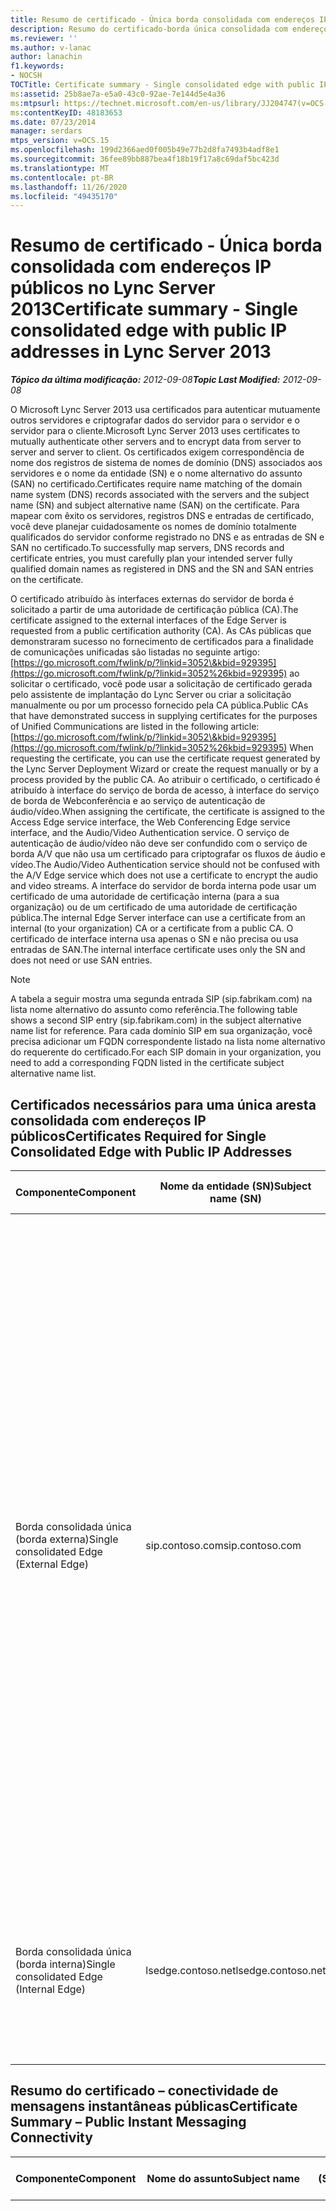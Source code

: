 ```yaml
---
title: Resumo de certificado - Única borda consolidada com endereços IP públicos
description: Resumo do certificado-borda única consolidada com endereços IP públicos.
ms.reviewer: ''
ms.author: v-lanac
author: lanachin
f1.keywords:
- NOCSH
TOCTitle: Certificate summary - Single consolidated edge with public IP addresses
ms:assetid: 25b8ae7a-e5a0-43c0-92ae-7e144d5e4a36
ms:mtpsurl: https://technet.microsoft.com/en-us/library/JJ204747(v=OCS.15)
ms:contentKeyID: 48183653
ms.date: 07/23/2014
manager: serdars
mtps_version: v=OCS.15
ms.openlocfilehash: 199d2366aed0f005b49e77b2d8fa7493b4adf8e1
ms.sourcegitcommit: 36fee89bb887bea4f18b19f17a8c69daf5bc423d
ms.translationtype: MT
ms.contentlocale: pt-BR
ms.lasthandoff: 11/26/2020
ms.locfileid: "49435170"
---
```

# <a name="certificate-summary---single-consolidated-edge-with-public-ip-addresses-in-lync-server-2013"></a><span data-ttu-id="25d1d-103">Resumo de certificado - Única borda consolidada com endereços IP públicos no Lync Server 2013</span><span class="sxs-lookup"><span data-stu-id="25d1d-103">Certificate summary - Single consolidated edge with public IP addresses in Lync Server 2013</span></span>

<div data-xmlns="http://www.w3.org/1999/xhtml">

<div class="topic" data-xmlns="http://www.w3.org/1999/xhtml" data-msxsl="urn:schemas-microsoft-com:xslt" data-cs="https://msdn.microsoft.com/">

<div data-asp="https://msdn2.microsoft.com/asp">



</div>

<div id="mainSection">

<div id="mainBody"><span data-ttu-id="25d1d-104">

<span> </span></span><span class="sxs-lookup"><span data-stu-id="25d1d-104">

<span> </span></span></span>

<span data-ttu-id="25d1d-105">_**Tópico da última modificação:** 2012-09-08_</span><span class="sxs-lookup"><span data-stu-id="25d1d-105">_**Topic Last Modified:** 2012-09-08_</span></span>

<span data-ttu-id="25d1d-106">O Microsoft Lync Server 2013 usa certificados para autenticar mutuamente outros servidores e criptografar dados do servidor para o servidor e o servidor para o cliente.</span><span class="sxs-lookup"><span data-stu-id="25d1d-106">Microsoft Lync Server 2013 uses certificates to mutually authenticate other servers and to encrypt data from server to server and server to client.</span></span> <span data-ttu-id="25d1d-107">Os certificados exigem correspondência de nome dos registros de sistema de nomes de domínio (DNS) associados aos servidores e o nome da entidade (SN) e o nome alternativo do assunto (SAN) no certificado.</span><span class="sxs-lookup"><span data-stu-id="25d1d-107">Certificates require name matching of the domain name system (DNS) records associated with the servers and the subject name (SN) and subject alternative name (SAN) on the certificate.</span></span> <span data-ttu-id="25d1d-108">Para mapear com êxito os servidores, registros DNS e entradas de certificado, você deve planejar cuidadosamente os nomes de domínio totalmente qualificados do servidor conforme registrado no DNS e as entradas de SN e SAN no certificado.</span><span class="sxs-lookup"><span data-stu-id="25d1d-108">To successfully map servers, DNS records and certificate entries, you must carefully plan your intended server fully qualified domain names as registered in DNS and the SN and SAN entries on the certificate.</span></span>

<span data-ttu-id="25d1d-109">O certificado atribuído às interfaces externas do servidor de borda é solicitado a partir de uma autoridade de certificação pública (CA).</span><span class="sxs-lookup"><span data-stu-id="25d1d-109">The certificate assigned to the external interfaces of the Edge Server is requested from a public certification authority (CA).</span></span> <span data-ttu-id="25d1d-110">As CAs públicas que demonstraram sucesso no fornecimento de certificados para a finalidade de comunicações unificadas são listadas no seguinte artigo: [https://go.microsoft.com/fwlink/p/?linkid=3052\&kbid=929395](https://go.microsoft.com/fwlink/p/?linkid=3052%26kbid=929395) ao solicitar o certificado, você pode usar a solicitação de certificado gerada pelo assistente de implantação do Lync Server ou criar a solicitação manualmente ou por um processo fornecido pela CA pública.</span><span class="sxs-lookup"><span data-stu-id="25d1d-110">Public CAs that have demonstrated success in supplying certificates for the purposes of Unified Communications are listed in the following article: [https://go.microsoft.com/fwlink/p/?linkid=3052\&kbid=929395](https://go.microsoft.com/fwlink/p/?linkid=3052%26kbid=929395) When requesting the certificate, you can use the certificate request generated by the Lync Server Deployment Wizard or create the request manually or by a process provided by the public CA.</span></span> <span data-ttu-id="25d1d-111">Ao atribuir o certificado, o certificado é atribuído à interface do serviço de borda de acesso, à interface do serviço de borda de Webconferência e ao serviço de autenticação de áudio/vídeo.</span><span class="sxs-lookup"><span data-stu-id="25d1d-111">When assigning the certificate, the certificate is assigned to the Access Edge service interface, the Web Conferencing Edge service interface, and the Audio/Video Authentication service.</span></span> <span data-ttu-id="25d1d-112">O serviço de autenticação de áudio/vídeo não deve ser confundido com o serviço de borda A/V que não usa um certificado para criptografar os fluxos de áudio e vídeo.</span><span class="sxs-lookup"><span data-stu-id="25d1d-112">The Audio/Video Authentication service should not be confused with the A/V Edge service which does not use a certificate to encrypt the audio and video streams.</span></span> <span data-ttu-id="25d1d-113">A interface do servidor de borda interna pode usar um certificado de uma autoridade de certificação interna (para a sua organização) ou de um certificado de uma autoridade de certificação pública.</span><span class="sxs-lookup"><span data-stu-id="25d1d-113">The internal Edge Server interface can use a certificate from an internal (to your organization) CA or a certificate from a public CA.</span></span> <span data-ttu-id="25d1d-114">O certificado de interface interna usa apenas o SN e não precisa ou usa entradas de SAN.</span><span class="sxs-lookup"><span data-stu-id="25d1d-114">The internal interface certificate uses only the SN and does not need or use SAN entries.</span></span>

<div>


> [!NOTE]
> <span data-ttu-id="25d1d-115">A tabela a seguir mostra uma segunda entrada SIP (sip.fabrikam.com) na lista nome alternativo do assunto como referência.</span><span class="sxs-lookup"><span data-stu-id="25d1d-115">The following table shows a second SIP entry (sip.fabrikam.com) in the subject alternative name list for reference.</span></span> <span data-ttu-id="25d1d-116">Para cada domínio SIP em sua organização, você precisa adicionar um FQDN correspondente listado na lista nome alternativo do requerente do certificado.</span><span class="sxs-lookup"><span data-stu-id="25d1d-116">For each SIP domain in your organization, you need to add a corresponding FQDN listed in the certificate subject alternative name list.</span></span>



</div>

<div>

## <a name="certificates-required-for-single-consolidated-edge-with-public-ip-addresses"></a><span data-ttu-id="25d1d-117">Certificados necessários para uma única aresta consolidada com endereços IP públicos</span><span class="sxs-lookup"><span data-stu-id="25d1d-117">Certificates Required for Single Consolidated Edge with Public IP Addresses</span></span>


<table>
<colgroup>
<col style="width: 25%" />
<col style="width: 25%" />
<col style="width: 25%" />
<col style="width: 25%" />
</colgroup>
<thead>
<tr class="header">
<th><span data-ttu-id="25d1d-118">Componente</span><span class="sxs-lookup"><span data-stu-id="25d1d-118">Component</span></span></th>
<th><span data-ttu-id="25d1d-119">Nome da entidade (SN)</span><span class="sxs-lookup"><span data-stu-id="25d1d-119">Subject name (SN)</span></span></th>
<th><span data-ttu-id="25d1d-120">Nomes alternativos de assunto (SAN)/Order</span><span class="sxs-lookup"><span data-stu-id="25d1d-120">Subject alternative names (SAN)/Order</span></span></th>
<th><span data-ttu-id="25d1d-121">Comentários</span><span class="sxs-lookup"><span data-stu-id="25d1d-121">Comments</span></span></th>
</tr>
</thead>
<tbody>
<tr class="odd">
<td><p><span data-ttu-id="25d1d-122">Borda consolidada única (borda externa)</span><span class="sxs-lookup"><span data-stu-id="25d1d-122">Single consolidated Edge (External Edge)</span></span></p></td>
<td><p><span data-ttu-id="25d1d-123">sip.contoso.com</span><span class="sxs-lookup"><span data-stu-id="25d1d-123">sip.contoso.com</span></span></p></td>
<td><p><span data-ttu-id="25d1d-124">webcon.contoso.com</span><span class="sxs-lookup"><span data-stu-id="25d1d-124">webcon.contoso.com</span></span></p>
<p><span data-ttu-id="25d1d-125">sip.contoso.com</span><span class="sxs-lookup"><span data-stu-id="25d1d-125">sip.contoso.com</span></span></p>
<p><span data-ttu-id="25d1d-126">sip.fabrikam.com</span><span class="sxs-lookup"><span data-stu-id="25d1d-126">sip.fabrikam.com</span></span></p></td>
<td><p><span data-ttu-id="25d1d-127">O certificado deve ser de uma CA pública e deve ter o EKU do servidor e o cliente EKU se a conectividade de IM pública com AOL for implantada.</span><span class="sxs-lookup"><span data-stu-id="25d1d-127">Certificate must be from a Public CA, and must have the server EKU and client EKU if public IM connectivity with AOL is to be deployed.</span></span> <span data-ttu-id="25d1d-128">O certificado é atribuído às interfaces de borda externa para:</span><span class="sxs-lookup"><span data-stu-id="25d1d-128">The certificate is assigned to the external Edge interfaces for:</span></span></p>
<ul>
<li><p><span data-ttu-id="25d1d-129">Borda de Acesso</span><span class="sxs-lookup"><span data-stu-id="25d1d-129">Access Edge</span></span></p></li>
<li><p><span data-ttu-id="25d1d-130">Borda de conferência</span><span class="sxs-lookup"><span data-stu-id="25d1d-130">Conferencing Edge</span></span></p></li>
<li><p><span data-ttu-id="25d1d-131">Borda A/V</span><span class="sxs-lookup"><span data-stu-id="25d1d-131">A/V Edge</span></span></p></li>
</ul>
<p><span data-ttu-id="25d1d-132">Observe que as SANs são adicionadas automaticamente ao certificado com base em suas definições no construtor de topologias.</span><span class="sxs-lookup"><span data-stu-id="25d1d-132">Note that SANs are automatically added to the certificate based on your definitions in Topology Builder.</span></span> <span data-ttu-id="25d1d-133">Você adiciona entradas de SAN conforme necessário para domínios SIP adicionais e outras entradas de que você precisa para dar suporte.</span><span class="sxs-lookup"><span data-stu-id="25d1d-133">You add SAN entries as needed for additional SIP domains and other entries that you need to support.</span></span> <span data-ttu-id="25d1d-134">O nome do requerente é replicado na SAN e deve estar presente para a operação correta.</span><span class="sxs-lookup"><span data-stu-id="25d1d-134">The subject name is replicated in the SAN and must be present for correct operation.</span></span></p></td>
</tr>
<tr class="even">
<td><p><span data-ttu-id="25d1d-135">Borda consolidada única (borda interna)</span><span class="sxs-lookup"><span data-stu-id="25d1d-135">Single consolidated Edge (Internal Edge)</span></span></p></td>
<td><p><span data-ttu-id="25d1d-136">lsedge.contoso.net</span><span class="sxs-lookup"><span data-stu-id="25d1d-136">lsedge.contoso.net</span></span></p></td>
<td><p><span data-ttu-id="25d1d-137">Sem necessidade de SAN</span><span class="sxs-lookup"><span data-stu-id="25d1d-137">No SAN required</span></span></p></td>
<td><p><span data-ttu-id="25d1d-138">O certificado pode ser emitido por uma autoridade de certificação pública ou privada e deve conter o EKU do servidor.</span><span class="sxs-lookup"><span data-stu-id="25d1d-138">Certificate can be issued by a public or private CA, and must contain the server EKU.</span></span> <span data-ttu-id="25d1d-139">O certificado é atribuído à interface de borda interna.</span><span class="sxs-lookup"><span data-stu-id="25d1d-139">The certificate is assigned to the internal Edge interface.</span></span></p></td>
</tr>
</tbody>
</table>


</div>

<div>

## <a name="certificate-summary--public-instant-messaging-connectivity"></a><span data-ttu-id="25d1d-140">Resumo do certificado – conectividade de mensagens instantâneas públicas</span><span class="sxs-lookup"><span data-stu-id="25d1d-140">Certificate Summary – Public Instant Messaging Connectivity</span></span>


<table>
<colgroup>
<col style="width: 25%" />
<col style="width: 25%" />
<col style="width: 25%" />
<col style="width: 25%" />
</colgroup>
<thead>
<tr class="header">
<th><span data-ttu-id="25d1d-141">Componente</span><span class="sxs-lookup"><span data-stu-id="25d1d-141">Component</span></span></th>
<th><span data-ttu-id="25d1d-142">Nome do assunto</span><span class="sxs-lookup"><span data-stu-id="25d1d-142">Subject name</span></span></th>
<th><span data-ttu-id="25d1d-143">Nomes alternativos de assunto (SAN)/Order</span><span class="sxs-lookup"><span data-stu-id="25d1d-143">Subject alternative names (SAN)/Order</span></span></th>
<th><span data-ttu-id="25d1d-144">Comentários</span><span class="sxs-lookup"><span data-stu-id="25d1d-144">Comments</span></span></th>
</tr>
</thead>
<tbody>
<tr class="odd">
<td><p><span data-ttu-id="25d1d-145">Borda externa/de acesso</span><span class="sxs-lookup"><span data-stu-id="25d1d-145">External/Access Edge</span></span></p></td>
<td><p><span data-ttu-id="25d1d-146">sip.contoso.com</span><span class="sxs-lookup"><span data-stu-id="25d1d-146">sip.contoso.com</span></span></p></td>
<td><p><span data-ttu-id="25d1d-147">sip.contoso.com</span><span class="sxs-lookup"><span data-stu-id="25d1d-147">sip.contoso.com</span></span></p>
<p><span data-ttu-id="25d1d-148">webcon.contoso.com</span><span class="sxs-lookup"><span data-stu-id="25d1d-148">webcon.contoso.com</span></span></p>
<p><span data-ttu-id="25d1d-149">sip.fabrikam.com</span><span class="sxs-lookup"><span data-stu-id="25d1d-149">sip.fabrikam.com</span></span></p></td>
<td><p><span data-ttu-id="25d1d-150">O certificado deve ser de uma CA pública e deve ter o EKU do servidor e o cliente EKU se a conectividade de IM pública com AOL for implantada.</span><span class="sxs-lookup"><span data-stu-id="25d1d-150">Certificate must be from a Public CA, and must have the server EKU and client EKU if public IM connectivity with AOL is to be deployed.</span></span> <span data-ttu-id="25d1d-151">O certificado é atribuído às interfaces de borda externa para:</span><span class="sxs-lookup"><span data-stu-id="25d1d-151">The certificate is assigned to the external Edge interfaces for:</span></span></p>
<ul>
<li><p><span data-ttu-id="25d1d-152">Borda de Acesso</span><span class="sxs-lookup"><span data-stu-id="25d1d-152">Access Edge</span></span></p></li>
<li><p><span data-ttu-id="25d1d-153">Borda de conferência</span><span class="sxs-lookup"><span data-stu-id="25d1d-153">Conferencing Edge</span></span></p></li>
<li><p><span data-ttu-id="25d1d-154">Borda A/V</span><span class="sxs-lookup"><span data-stu-id="25d1d-154">A/V Edge</span></span></p></li>
</ul>
<p><span data-ttu-id="25d1d-155">Observe que as SANs são adicionadas automaticamente ao certificado com base em suas definições no construtor de topologias.</span><span class="sxs-lookup"><span data-stu-id="25d1d-155">Note that SANs are automatically added to the certificate based on your definitions in Topology Builder.</span></span> <span data-ttu-id="25d1d-156">Você adiciona entradas de SAN conforme necessário para domínios SIP adicionais e outras entradas de que você precisa para dar suporte.</span><span class="sxs-lookup"><span data-stu-id="25d1d-156">You add SAN entries as needed for additional SIP domains and other entries that you need to support.</span></span> <span data-ttu-id="25d1d-157">O nome do requerente é replicado na SAN e deve estar presente para a operação correta.</span><span class="sxs-lookup"><span data-stu-id="25d1d-157">The subject name is replicated in the SAN and must be present for correct operation.</span></span></p></td>
</tr>
</tbody>
</table>


</div>

<div>

## <a name="certificate-summary-for-extensible-messaging-and-presence-protocol"></a><span data-ttu-id="25d1d-158">Resumo do certificado de mensagens extensíveis e protocolo de presença</span><span class="sxs-lookup"><span data-stu-id="25d1d-158">Certificate Summary for Extensible Messaging and Presence Protocol</span></span>


<table>
<colgroup>
<col style="width: 25%" />
<col style="width: 25%" />
<col style="width: 25%" />
<col style="width: 25%" />
</colgroup>
<thead>
<tr class="header">
<th><span data-ttu-id="25d1d-159">Componente</span><span class="sxs-lookup"><span data-stu-id="25d1d-159">Component</span></span></th>
<th><span data-ttu-id="25d1d-160">Nome do assunto</span><span class="sxs-lookup"><span data-stu-id="25d1d-160">Subject name</span></span></th>
<th><span data-ttu-id="25d1d-161">Nomes alternativos de assunto (SAN)/Order</span><span class="sxs-lookup"><span data-stu-id="25d1d-161">Subject alternative names (SAN)/Order</span></span></th>
<th><span data-ttu-id="25d1d-162">Comentários</span><span class="sxs-lookup"><span data-stu-id="25d1d-162">Comments</span></span></th>
</tr>
</thead>
<tbody>
<tr class="odd">
<td><p><span data-ttu-id="25d1d-163">Atribuir ao serviço Edge para acessar o servidor de borda ou o pool de bordas</span><span class="sxs-lookup"><span data-stu-id="25d1d-163">Assign to Access Edge service of Edge Server or Edge pool</span></span></p></td>
<td><p><span data-ttu-id="25d1d-164">sip.contoso.com</span><span class="sxs-lookup"><span data-stu-id="25d1d-164">sip.contoso.com</span></span></p></td>
<td><p><span data-ttu-id="25d1d-165">webcon.contoso.com</span><span class="sxs-lookup"><span data-stu-id="25d1d-165">webcon.contoso.com</span></span></p>
<p><span data-ttu-id="25d1d-166">sip.contoso.com</span><span class="sxs-lookup"><span data-stu-id="25d1d-166">sip.contoso.com</span></span></p>
<p><span data-ttu-id="25d1d-167">sip.fabrikam.com</span><span class="sxs-lookup"><span data-stu-id="25d1d-167">sip.fabrikam.com</span></span></p>
<p><span data-ttu-id="25d1d-168">xmpp.contoso.com</span><span class="sxs-lookup"><span data-stu-id="25d1d-168">xmpp.contoso.com</span></span></p>
<p><span data-ttu-id="25d1d-169"><strong>\*.contoso.com</strong></span><span class="sxs-lookup"><span data-stu-id="25d1d-169"><strong>\*.contoso.com</strong></span></span></p></td>
<td><p><span data-ttu-id="25d1d-170">As três primeiras entradas de SAN são as entradas de SAN normais para um servidor de perímetro completo.</span><span class="sxs-lookup"><span data-stu-id="25d1d-170">The first three SAN entries are the normal SAN entries for a full Edge Server.</span></span> <span data-ttu-id="25d1d-171">O contoso.com é a entrada necessária para federação com o parceiro XMPP no nível do domínio raiz.</span><span class="sxs-lookup"><span data-stu-id="25d1d-171">The contoso.com is the entry required for federation with the XMPP partner at the root domain level.</span></span> <span data-ttu-id="25d1d-172">Essa entrada permitirá XMPP para todos os domínios com o sufixo \*. contoso.com.</span><span class="sxs-lookup"><span data-stu-id="25d1d-172">This entry will allow XMPP for all domains with the suffix \*.contoso.com.</span></span></p></td>
</tr>
</tbody>
</table><span data-ttu-id="25d1d-173">


</div>

</div>

<span> </span>

</div>

</div>

</span><span class="sxs-lookup"><span data-stu-id="25d1d-173">


</div>

</div>

<span> </span>

</div>

</div>

</span></span></div>

